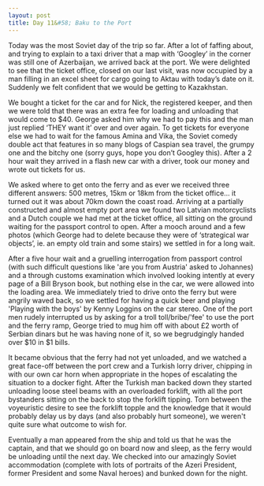 ```yaml
---
layout: post
title: Day 11&#58; Baku to the Port
---
```


Today was the most Soviet day of the trip so far. After a lot of faffing about, and trying to explain to a taxi driver that a map with ‘Googley’ in the corner was still one of Azerbaijan, we arrived back at the port. We were delighted to see that the ticket office, closed on our last visit, was now occupied by a man filling in an excel sheet for cargo going to Aktau with today’s date on it. Suddenly we felt confident that we would be getting to Kazakhstan.

We bought a ticket for the car and for Nick, the registered keeper, and then we were told that there was an extra fee for loading and unloading that would come to $40. George asked him why we had to pay this and the man just replied ‘THEY want it’ over and over again. To get tickets for everyone else we had to wait for the famous Amina and Vika, the Soviet comedy double act that features in so many blogs of Caspian sea travel, the grumpy one and the bitchy one (sorry guys, hope you don’t Googley this). After a 2 hour wait they arrived in a flash new car with a driver, took our money and wrote out tickets for us.

We asked where to get onto the ferry and as ever we received three different answers: 500 metres, 15km or 18km from the ticket office... it turned out it was about 70km down the coast road. Arriving at a partially constructed and almost empty port area we found two Latvian motorcyclists and a Dutch couple we had met at the ticket office, all sitting on the ground waiting for the passport control to open. After a mooch around and a few photos (which George had to delete because they were of ‘strategical war objects’, ie. an empty old train and some stairs) we settled in for a long wait.

After a five hour wait and a gruelling interrogation from passport control (with such difficult questions like 'are you from Austria' asked to Johannes) and a through customs examination which involved looking intently at every page of a Bill Bryson book, but nothing else in the car, we were allowed into the loading area. We immediately tried to drive onto the ferry but were angrily waved back, so we settled for having a quick beer and playing 'Playing with the boys' by Kenny Loggins on the car stereo. One of the port men rudely interrupted us by asking for a troll toll/bribe/'fee' to use the port and the ferry ramp, George tried to mug him off with about £2 worth of Serbian dinars but he was having none of it, so we begrudgingly handed over $10 in $1 bills.

It became obvious that the ferry had not yet unloaded, and we watched a great face-off between the port crew and a Turkish lorry driver, chipping in with our own car horn when appropriate in the hopes of escalating the situation to a docker fight. After the Turkish man backed down they started unloading loose steel beams with an overloaded forklift, with all the port bystanders sitting on the back to stop the forklift tipping. Torn between the voyeuristic desire to see the forklift topple and the knowledge that it would probably delay us by days (and also probably hurt someone), we weren't quite sure what outcome to wish for.

Eventually a man appeared from the ship and told us that he was the captain, and that we should go on board now and sleep, as the ferry would be unloading until the next day. We checked into our amazingly Soviet accommodation (complete with lots of portraits of the Azeri President, former President and some Naval heroes) and bunked down for the night.